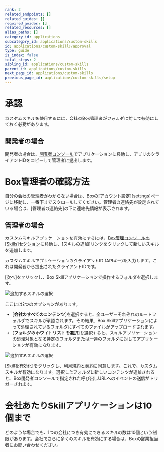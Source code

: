 ```yaml
---
rank: 2
related_endpoints: []
related_guides: []
required_guides: []
related_resources: []
alias_paths: []
category_id: applications
subcategory_id: applications/custom-skills
id: applications/custom-skills/approval
type: guide
is_index: false
total_steps: 2
sibling_id: applications/custom-skills
parent_id: applications/custom-skills
next_page_id: applications/custom-skills
previous_page_id: applications/custom-skills/setup
---
```

<!-- alex disable whitelist -->

# 承認

カスタムスキルを使用するには、会社のBox管理者がフォルダに対して有効にしておく必要があります。

## 開発者の場合

開発者の場合は、[開発者コンソール][devconsole]でアプリケーションに移動し、アプリのクライアントIDをコピーして管理者に提出します。

<Message>

# Box管理者の確認方法

自分の会社の管理者がわからない場合は、Boxの[アカウント設定][settings]ページに移動し、一番下までスクロールしてください。管理者の連絡先が設定されている場合は、\[管理者の連絡先]の下に連絡先情報が表示されます。

</Message>

## 管理者の場合

カスタムスキルアプリケーションを有効にするには、[Box管理コンソールの\[Skills\]セクション][adminconsole]に移動し、\[スキルの追加]リンクをクリックして新しいスキルを追加します。

カスタムスキルアプリケーションのクライアントID (APIキー)を入力します。これは開発者から提出されたクライアントIDです。

\[次へ]をクリックし、Box Skillアプリケーションで操作するフォルダを選択します。

<ImageFrame border>

![追加するスキルの選択](./images/skills-select.png)

</ImageFrame>

ここには2つのオプションがあります。

* \[**会社のすべてのコンテンツ**]を選択すると、全ユーザーそれぞれのルートフォルダでスキルが承認されます。その結果、Box Skillアプリケーションによって処理されているフォルダにすべてのファイルがアップロードされます。
* \[**フォルダのホワイトリストを選択**]を選択すると、スキルアプリケーションの処理対象となる特定のフォルダまたは一連のフォルダに対してアプリケーションが有効になります。

<ImageFrame border>

![追加するスキルの選択](./images/skills-confirm.png)

</ImageFrame>

\[Skillを有効化]をクリックし、利用規約と契約に同意します。これで、カスタムスキルが有効になります。選択したフォルダに新しいコンテンツが追加されると、Box開発者コンソールで指定された呼び出しURLへのイベントの送信がトリガーされます。

<Message>

# 会社あたりSkillアプリケーションは10個まで

どのような場合でも、1つの会社につき有効にできるスキルの数は10個という制限があります。会社でさらに多くのスキルを有効にする場合は、Boxの営業担当者にお問い合わせください。

</Message>

[adminconsole]: https://app.box.com/master/skills

[devconsole]: https://app.box.com/developers/console
